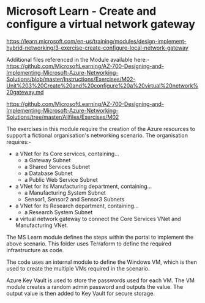 # Microsoft Learn - Create and configure a virtual network gateway

https://learn.microsoft.com/en-us/training/modules/design-implement-hybrid-networking/3-exercise-create-configure-local-network-gateway

Additional files referenced in the Module available here:-
https://github.com/MicrosoftLearning/AZ-700-Designing-and-Implementing-Microsoft-Azure-Networking-Solutions/blob/master/Instructions/Exercises/M02-Unit%203%20Create%20and%20configure%20a%20virtual%20network%20gateway.md

https://github.com/MicrosoftLearning/AZ-700-Designing-and-Implementing-Microsoft-Azure-Networking-Solutions/tree/master/Allfiles/Exercises/M02

The exercises in this module require the creation of the Azure resources to support a fictional organisation's networking scenario. The organisation requires:-
- a VNet for its Core services, containing...
    - a Gateway Subnet
    - a Shared Services Subnet
    - a Database Subnet
    - a Public Web Service Subnet
- a VNet for its Manufacturing department, containing...
    - a Manufacturing System Subnet
    - Sensor1, Sensor2 and Sensor3 Subnets
- a VNet for its Research department, containing...
    - a Research System Subnet
- a virtual network gateway to connect the Core Services VNet and Manufacturing VNet.

The MS Learn module defines the steps within the portal to implement the above scenario. This folder uses Terraform to define the required infrastructure as code.

The code uses an internal module to define the Windows VM, which is then used to create the multiple VMs required in the scenario.

Azure Key Vault is used to store the passwords used for each VM. The VM module creates a random admin password and outputs the value. The output value is then added to Key Vault for secure storage.
